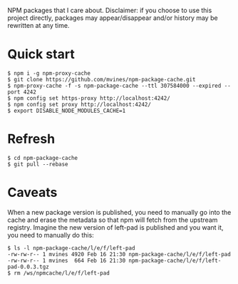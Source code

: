 NPM packages that I care about.  Disclaimer: if you choose to use this project
directly, packages may appear/disappear and/or history may be rewritten at any
time.

# Quick start
```
$ npm i -g npm-proxy-cache
$ git clone https://github.com/mvines/npm-package-cache.git
$ npm-proxy-cache -f -s npm-package-cache --ttl 307584000 --expired --port 4242
$ npm config set https-proxy http://localhost:4242/
$ npm config set proxy http://localhost:4242/
$ export DISABLE_NODE_MODULES_CACHE=1
```

# Refresh
```
$ cd npm-package-cache
$ git pull --rebase
```

# Caveats
When a new package version is published, you need to manually go into the cache
and erase the metadata so that npm will fetch from the upstream registry.
Imagine the new version of left-pad is published and you want it, you need to
manually do this:
```
$ ls -l npm-package-cache/l/e/f/left-pad
-rw-rw-r-- 1 mvines 4920 Feb 16 21:30 npm-package-cache/l/e/f/left-pad
-rw-rw-r-- 1 mvines  664 Feb 16 21:30 npm-package-cache/l/e/f/left-pad-0.0.3.tgz
$ rm /ws/npmcache/l/e/f/left-pad
```

